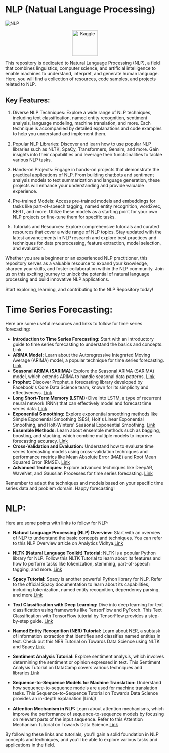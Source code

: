 # **NLP (Natual Language Processing)**

![NLP](https://github.com/Ramakm/NLP/assets/8182816/a9056eb0-3fc4-4fa9-ba05-3ebed4f00b47,{:width="50px"})

<p align="center">
  <a href="[NLP](https://www.kaggle.com/code/ramakrushnamohapatra/nlp-syntactic-processing)">
    <img src="https://img.shields.io/badge/-Kaggle-blue?style=flat&logo=kaggle" alt="Kaggle" width="80">
  </a>
</p>

This repository is dedicated to Natural Language Processing (NLP), a field that combines linguistics, computer science, and artificial intelligence to enable machines to understand, interpret, and generate human language. Here, you will find a collection of resources, code samples, and projects related to NLP.

## **Key Features:**

1. Diverse NLP Techniques: Explore a wide range of NLP techniques, including text classification, named entity recognition, sentiment analysis, language modeling, machine translation, and more. Each technique is accompanied by detailed explanations and code examples to help you understand and implement them.

2. Popular NLP Libraries: Discover and learn how to use popular NLP libraries such as NLTK, SpaCy, Transformers, Gensim, and more. Gain insights into their capabilities and leverage their functionalities to tackle various NLP tasks.

3. Hands-on Projects: Engage in hands-on projects that demonstrate the practical applications of NLP. From building chatbots and sentiment analysis models to text summarization and language generation, these projects will enhance your understanding and provide valuable experience.

4. Pre-trained Models: Access pre-trained models and embeddings for tasks like part-of-speech tagging, named entity recognition, word2vec, BERT, and more. Utilize these models as a starting point for your own NLP projects or fine-tune them for specific tasks.

5. Tutorials and Resources: Explore comprehensive tutorials and curated resources that cover a wide range of NLP topics. Stay updated with the latest advancements in NLP research and explore best practices and techniques for data preprocessing, feature extraction, model selection, and evaluation.

Whether you are a beginner or an experienced NLP practitioner, this repository serves as a valuable resource to expand your knowledge, sharpen your skills, and foster collaboration within the NLP community. Join us on this exciting journey to unlock the potential of natural language processing and build innovative NLP applications.

Start exploring, learning, and contributing to the NLP Repository today!

# **Time Series Forecasting:**

Here are some useful resources and links to follow for time series forecasting:

* **Introduction to Time Series Forecasting:** Start with an introductory guide to time series forecasting to understand the basics and concepts. Link
* **ARIMA Model:** Learn about the Autoregressive Integrated Moving Average (ARIMA) model, a popular technique for time series forecasting. [Link](https://machinelearningmastery.com/arima-for-time-series-forecasting-with-python/)
* **Seasonal ARIMA (SARIMA):** Explore the Seasonal ARIMA (SARIMA) model, which extends ARIMA to handle seasonal data patterns. [Link](https://towardsdatascience.com/an-end-to-end-project-on-time-series-analysis-and-forecasting-with-python-4835e6bf050b)
* **Prophet:** Discover Prophet, a forecasting library developed by Facebook's Core Data Science team, known for its simplicity and effectiveness. [Link](https://facebook.github.io/prophet/)
* **Long Short-Term Memory (LSTM):** Dive into LSTM, a type of recurrent neural network (RNN) that can effectively model and forecast time series data. [Link](https://machinelearningmastery.com/how-to-develop-lstm-models-for-time-series-forecasting/)
* **Exponential Smoothing:** Explore exponential smoothing methods like Simple Exponential Smoothing (SES), Holt's Linear Exponential Smoothing, and Holt-Winters' Seasonal Exponential Smoothing. [Link](https://machinelearningmastery.com/time-series-forecasting-performance-measures-with-python/)
* **Ensemble Methods:** Learn about ensemble methods such as bagging, boosting, and stacking, which combine multiple models to improve forecasting accuracy. [Link](https://www.toptal.com/machine-learning/ensemble-methods-machine-learning)
* **Cross-Validation and Evaluation:** Understand how to evaluate time series forecasting models using cross-validation techniques and performance metrics like Mean Absolute Error (MAE) and Root Mean Squared Error (RMSE). [Link](https://machinelearningmastery.com/time-series-forecasting-performance-measures-with-python/)
* **Advanced Techniques:** Explore advanced techniques like DeepAR, WaveNet, and Gaussian Processes for time series forecasting. 
[Link](https://towardsdatascience.com/deepar-mastering-time-series-forecasting-with-deep-learning-bc717771ce85)

Remember to adapt the techniques and models based on your specific time series data and problem domain. Happy forecasting!

# **NLP:**

Here are some points with links to follow for NLP:

* **Natural Language Processing (NLP) Overview:** Start with an overview of NLP to understand the basic concepts and techniques. You can refer to this NLP Overview article on Analytics Vidhya.[Link](https://www.analyticsvidhya.com/blog/2020/01/first-text-classification-in-pytorch/)

* **NLTK (Natural Language Toolkit) Tutorial:** NLTK is a popular Python library for NLP. Follow this NLTK Tutorial to learn about its features and how to perform tasks like tokenization, stemming, part-of-speech tagging, and more. [Link](https://www.nltk.org/book/)

* **Spacy Tutorial:** Spacy is another powerful Python library for NLP. Refer to the official Spacy documentation to learn about its capabilities, including tokenization, named entity recognition, dependency parsing, and more.[Link](https://spacy.io/usage)

* **Text Classification with Deep Learning:** Dive into deep learning for text classification using frameworks like TensorFlow and PyTorch. This Text Classification with TensorFlow tutorial by TensorFlow provides a step-by-step guide. [Link](https://www.tensorflow.org/tutorials/keras/text_classification)

* **Named Entity Recognition (NER) Tutorial:** Learn about NER, a subtask of information extraction that identifies and classifies named entities in text. Check out this NER Tutorial on Towards Data Science using NLTK and Spacy.[Link](https://towardsdatascience.com/named-entity-recognition-with-nltk-and-spacy-8c4a7d88e7da)

* **Sentiment Analysis Tutorial:** Explore sentiment analysis, which involves determining the sentiment or opinion expressed in text. This Sentiment Analysis Tutorial on DataCamp covers various techniques and libraries.[Link](https://www.datacamp.com/tutorial/simplifying-sentiment-analysis-python)

* **Sequence-to-Sequence Models for Machine Translation:** Understand how sequence-to-sequence models are used for machine translation tasks. This Sequence-to-Sequence Tutorial on Towards Data Science provides an in-depth explanation.[Link](

* **Attention Mechanism in NLP:** Learn about attention mechanisms, which improve the performance of sequence-to-sequence models by focusing on relevant parts of the input sequence. Refer to this Attention Mechanism Tutorial on Towards Data Science.[Link](https://towardsdatascience.com/attn-illustrated-attention-5ec4ad276ee3)

By following these links and tutorials, you'll gain a solid foundation in NLP concepts and techniques, and you'll be able to explore various tasks and applications in the field.

